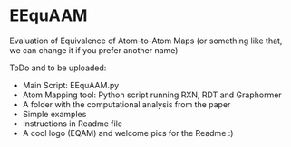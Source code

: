 # EEquAAM
Evaluation of Equivalence of Atom-to-Atom Maps
(or something like that, we can change it if you prefer another name)

ToDo and to be uploaded:
* Main Script: EEquAAM.py
* Atom Mapping tool: Python script running RXN, RDT and Graphormer
* A folder with the computational analysis from the paper
* Simple examples
* Instructions in Readme file
* A cool logo (EQAM) and welcome pics for the Readme :)
